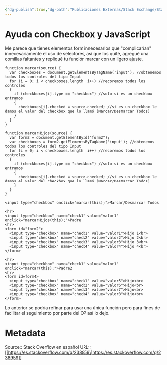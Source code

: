 ```yaml
---
{"dg-publish":true,"dg-path":"Publicaciones Externas/Stack Exchange/Stack Overflow en español/es.stackoverflow.com-238959.md","permalink":"/publicaciones-externas/stack-exchange/stack-overflow-en-espanol/es-stackoverflow-com-238959/","title":"Ayuda con Checkbox y JavaScript","hide":true,"noteIcon":"\"0\"","created":"2024-04-03T12:49:10.627-06:00","updated":"2024-04-05T16:43:54.870-06:00"}
---
```


# Ayuda con Checkbox y JavaScript

Me parece que tienes elementos form innecesarios que "complicarían" innecesariamente el uso de selectores, así que los quité, agregué una comillas faltantes y repliqué tu función marcar con un ligero ajuste.

<!-- begin snippet: js hide: false console: true babel: false -->

<!-- language: lang-js -->

    function marcar(source) {
      var checkboxes = document.getElementsByTagName('input'); //obtenemos todos los controles del tipo Input
      for (i = 0; i < checkboxes.length; i++) //recoremos todos los controles
      {
        if (checkboxes[i].type == "checkbox") //solo si es un checkbox entramos
        {
          checkboxes[i].checked = source.checked; //si es un checkbox le damos el valor del checkbox que lo llamó (Marcar/Desmarcar Todos)
        }
      }
    }

    function marcarHijos(source) {
      var form2 = document.getElementById("form2");
      var checkboxes = form2.getElementsByTagName('input'); //obtenemos todos los controles del tipo Input
      for (i = 0; i < checkboxes.length; i++) //recoremos todos los controles
      {
        if (checkboxes[i].type == "checkbox") //solo si es un checkbox entramos
        {
          checkboxes[i].checked = source.checked; //si es un checkbox le damos el valor del checkbox que lo llamó (Marcar/Desmarcar Todos)
        }
      }
    }

<!-- language: lang-html -->

    <input type="checkbox" onclick="marcar(this);">Marcar/Desmarcar Todos

    <hr>
    <input type="checkbox" name="check1" value="valor1" onclick="marcarHijos(this);">Padre
    <hr>
    <form id="form2">
      <input type="checkbox" name="check1" value="valor1">Hijo 1<br>
      <input type="checkbox" name="check2" value="valor2">Hijo 2<br>
      <input type="checkbox" name="check3" value="valor3">Hijo 3<br>
      <input type="checkbox" name="check4" value="valor4">Hijo 4<br>
    </form>

    <hr>
    <input type="checkbox" name="check1" value="valor1" onclick="marcar(this);">Padre2
    <hr>
    <form id=form4>
      <input type="checkbox" name="check1" value="valor5">Hijo<br>
      <input type="checkbox" name="check2" value="valor6">Hijo<br>
      <input type="checkbox" name="check3" value="valor7">Hijo<br>
      <input type="checkbox" name="check4" value="valor8">Hijo<br>
    </form>

<!-- end snippet -->

Lo anterior se podría refinar para usar una única función pero para fines de facilitar el seguimiento por parte del OP así lo dejo.

# Metadata
Source:: Stack Overflow en español
URL:: [[https://es.stackoverflow.com/q/238959\|https://es.stackoverflow.com/q/238959]]

